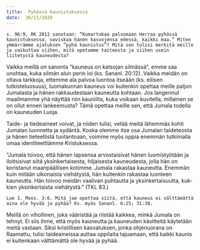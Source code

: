 ```yaml
---
title:  Pyhässä Kaunistuksessa
date:  30/11/2020
---
```


`s. 96:9, RK 2012 sanotaan: ”Kumartukaa palvomaan Herraa pyhässä kaunistuksessa, vaviskaa hänen kasvojensa edessä, kaikki maa.” Miten ymmärrämme ajatuksen ”pyhä kaunistus”? Mitä sen tulisi merkitä meille ja vaikuttaa siihen, mitä opetamme taiteesta ja siihen usein liitetystä kauneudesta?`

Vaikka meillä on sanonta ”kauneus on katsojan silmässä”, emme saa unohtaa, kuka silmän alun perin loi (ks. Sananl. 20:12). Vaikka meidän on oltava tarkkoja, ettemme ala palvoa luontoa itseään (ks. eilisen tutkisteluosuus), luomakunnan kauneus voi kuitenkin opettaa meille paljon Jumalasta ja hänen rakkaudestaan kauneutta kohtaan. Jos langennut maailmamme yhä näyttää niin kauniilta, kuka voikaan kuvitella, millainen se on ollut ennen lankeemusta? Tämä opettaa meille sen, että Jumala todella on kauneuden Luoja.

Taide- ja tiedeaineet voivat, ja niiden tulisi, vetää meitä lähemmäs kohti Jumalan luonnetta ja sydäntä. Koska olemme itse osa Jumalan taideteosta ja hänen tieteellistä tuotantoaan, voimme myös oppia enemmän tutkimalla omaa identiteettiämme Kristuksessa.

”Jumala toivoo, että hänen lapsensa arvostaisivat hänen luomistyötään ja iloitsisivat siitä yksinkertaisesta, hiljaisesta kauneudesta, jolla hän on koristanut maanpäällisen kotimme. Jumala rakastaa kauneutta. Enemmän kuin mitään ulkonaista viehätystä, hän kuitenkin rakastaa luonteen kauneutta. Hän toivoo meidän vaalivan puhtautta ja yksinkertaisuutta, kuk­kien yksinkertaista viehätystä.” (TKL 83.)

`Lue 1. Moos. 3:6. Mitä jae opettaa siitä, että kauneus ei välttämättä aina ole hyvää ja pyhää? Ks. myös Sananl. 6:25; 31:30.`

Meillä on vihollinen, joka vääristää ja riistää kaikkea, minkä Jumala on tehnyt. Ei siis ihme, että myös kauneutta ja kauneuden käsitteitä käytetään meitä vastaan. Siksi kristillisen kasvatuksen, jonka ohjenuorana on Raamattu, tulisi taideaineissa auttaa oppilaita tajuamaan, että kaikki kaunis ei kuitenkaan välttämättä ole hyvää ja pyhää.